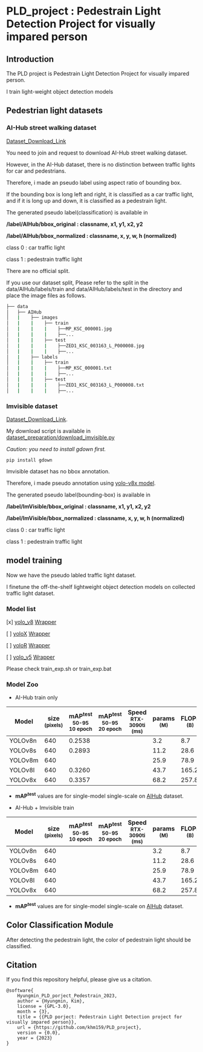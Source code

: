 # PLD_project : Pedestrain Light Detection Project for visually impared person


## Introduction 

The PLD project is Pedestrain Light Detection Project for visually impared person.

I train light-weight object detection models 

## Pedestrian light datasets 

### AI-Hub street walking dataset

[Dataset_Download_Link](https://aihub.or.kr/aihubdata/data/view.do?currMenu=115&topMenu=100&aihubDataSe=realm&dataSetSn=189)

You need to join and request to download AI-Hub street walking dataset.

However, in the AI-Hub dataset, there is no distinction between traffic lights for car and pedestrians.

Therefore, i made an pseudo label using aspect ratio of bounding box. 

If the bounding box is long left and right, it is classified as a car traffic light, and if it is long up and down, it is classified as a pedestrain light.

The generated pseudo label(classification) is available in 

**/label/AIHub/bbox_original : classname, x1, y1, x2, y2** 

**/label/AIHub/bbox_normalized : classname, x, y, w, h (normalized)**

class 0 : car traffic light

class 1 : pedestrain traffic light

There are no official split.

If you use our dataset split, Please refer to the split in the data/AIHub/labels/train and data/AIHub/labels/test in the directory and place the image files as follows.

```bash
├── data
│   ├── AIHub
│   |    ├── images
│   |    |    ├── train
│   |    |    |    ├──MP_KSC_000001.jpg
│   |    |    |    ├──...
│   |    |    ├── test
│   |    |    |    ├──ZED1_KSC_003163_L_P000008.jpg
│   |    |    |    ├──...
│   |    ├── labels
│   |    |    ├── train
│   |    |    |    ├──MP_KSC_000001.txt
│   |    |    |    ├──...
│   |    |    ├── test
│   |    |    |    ├──ZED1_KSC_003163_L_P000008.txt
│   |    |    |    ├──...
``` 

### Imvisible dataset

[Dataset_Download_Link](https://github.com/samuelyu2002/ImVisible). 

My download script is available in [dataset_preparation/download_imvisible.py](dataset_preparation/download_imvisible.py)

*Caution: you need to install gdown first.*

    pip install gdown

Imvisible dataset has no bbox annotation.

Therefore, i made pseudo annotation using [yolo-v8x model](https://github.com/ultralytics/ultralytics).

The generated pseudo label(bounding-box) is available in

**/label/ImVisible/bbox_original : classname, x1, y1, x2, y2** 

**/label/ImVisible/bbox_normalized : classname, x, y, w, h (normalized)**

class 0 : car traffic light

class 1 : pedestrain traffic light


## model training 

Now we have the pseudo labled traffic light dataset. 

I finetune the off-the-shelf lightweight object detection models on collected traffic light dataset.

### Model list

[x] [yolo_v8](https://github.com/ultralytics/ultralytics) [Wrapper](/yolov8_wrapper.py)

[ ] [yoloX](https://github.com/MegEngine/YOLOX) [Wrapper](/yolox_wrapper.py)

[ ] [yoloR](https://github.com/WongKinYiu/yolor) [Wrapper](/yolor_wrapper.py)

[ ] [yolo_v5](https://github.com/ultralytics/yolov5) [Wrapper](/yolov5_wrapper.py)


Please check train_exp.sh or train_exp.bat 


### Model Zoo 

- AI-Hub train only

| Model  | size<br><sup>(pixels) | mAP<sup>test<br>50-95<br>10 epoch | mAP<sup>test<br>50-95<br>20 epoch | Speed<br><sup>RTX-3090ti<br>(ms) | params<br><sup>(M) | FLOPs<br><sup>(B) |
| ------------------------------------------------------------------------------------ | --------------------- | -------------------- | ------------------------------ | ----------------------------------- | ------------------ | ------------------ |
| YOLOv8n | 640                   |   0.2538        |   |                            | 3.2                | 8.7               |
| YOLOv8s | 640                   |   0.2893        |   |                            | 11.2               | 28.6              |
| YOLOv8m | 640                   |                 |   |                            | 25.9               | 78.9              |
| YOLOv8l | 640                   |   0.3260        |   |                            | 43.7               | 165.2             |
| YOLOv8x | 640                   |   0.3357        |   |                            | 68.2               | 257.8             |

- **mAP<sup>test</sup>** values are for single-model single-scale on [AIHub](https://aihub.or.kr/aihubdata/data/view.do?currMenu=115&topMenu=100&aihubDataSe=realm&dataSetSn=189) dataset.


- AI-Hub + Imvisible train 

| Model  | size<br><sup>(pixels) | mAP<sup>test<br>50-95<br>10 epoch | mAP<sup>test<br>50-95<br>20 epoch|Speed<br><sup>RTX-3090ti<br>(ms) | params<br><sup>(M) | FLOPs<br><sup>(B) |
| ------------------------------------------------------------------------------------ | --------------------- | -------------------- | ------------------------------ | ----------------------------------- | ------------------ | ------------------ |
| YOLOv8n | 640                   |  |                |                               | 3.2                | 8.7               |
| YOLOv8s | 640                   |  |                |                               | 11.2               | 28.6              |
| YOLOv8m | 640                   |  |                |                               | 25.9               | 78.9              |
| YOLOv8l | 640                   |  |                |                               | 43.7               | 165.2             |
| YOLOv8x | 640                   |  |                |                               | 68.2               | 257.8             |

- **mAP<sup>test</sup>** values are for single-model single-scale on [AIHub](https://aihub.or.kr/aihubdata/data/view.do?currMenu=115&topMenu=100&aihubDataSe=realm&dataSetSn=189) dataset.

## Color Classification Module 

After detecting the pedestrain light, the color of pedestrain light should be classified. 



## Citation 

If you find this repository helpful, please give us a citation.

    @software{
        Hyungmin_PLD_porject_Pedestrain_2023,
        author = {Hyungmin, Kim},
        license = {GPL-3.0},
        month = {3},
        title = {{PLD porject: Pedestrain Light Detection project for visually impared person}},
        url = {https://github.com/khm159/PLD_project},
        version = {0.0},
        year = {2023}
    }